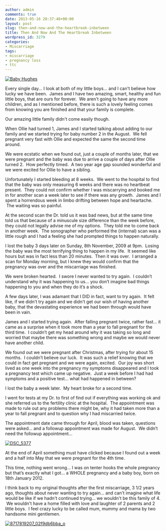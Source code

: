 ```yaml
---
author: admin
comments: true
date: 2013-05-16 20:37:40+00:00
layout: post
slug: then-and-now-and-the-heartbreak-inbetween
title: Then And Now And The Heartbreak Inbetween
wordpress_id: 3279
categories:
- Miscarriage
tags:
- miscarriage
- pregnancy loss
- ttc
---
```


[![Baby Hughes](http://www.outmumbered.com/wp-content/uploads/2013/05/8400428552_5c1502b857_o-768x1024.jpg)](http://www.outmumbered.com/wp-content/uploads/2013/05/8400428552_5c1502b857_o.jpg)

Every single day... I look at both of my little boys... and I can't believe how lucky we have been.  James and I have two amazing, smart, healthy and fun little boys, that are ours for forever.  We aren't going to have any more children, and as I mentioned before, there is such a lovely feeling comes from knowing you are finished and that your family is complete.

Our amazing little family didn't come easily though.

When Ollie had turned 1, James and I started talking about adding to our family and we started trying for baby number 2 in the August.  We fell pregnant very fast with Ollie and expected the same the second time around.

We were ecstatic when we found out, just a couple of months later, that we were pregnant and the baby was due to arrive a couple of days after Ollie turned 2.  How perfectly timed.  A two year age gap sounded wonderful and we were excited for Ollie to have a sibling.

Unfortunately I started bleeding at 8 weeks.  We went to the hospital to find that the baby was only measuring 6 weeks and there was no heartbeat present.  They could not confirm whether I was miscarrying and booked me in for another scan a week later to see if there was any growth.  James and I spent a horrendous week in limbo drifting between hope and heartache.  The waiting was so painful.

At the second scan the Dr. told us it was bad news, but at the same time told us that because of a minuscule size difference than the week before, they could not legally advise me of my options.  They told me to come back in another week.  The sonographer who performed the (internal) scan was a little rough and I had a feeling she had prompted things to happen naturally.

I lost the baby 3 days later on Sunday, 8th November, 2009 at 9pm.  Losing the baby was the most terrifying thing to happen in my life.  It seemed like hours but was in fact less than 20 minutes.  Then it was over.  I arranged a scan for Monday morning, but I knew they would confirm that the pregnancy was over and the miscarriage was finished.

We were broken hearted.  I swore I never wanted to try again.  I couldn’t understand why it was happening to us… you don’t imagine bad things happening to you and when they do it’s a shock.

A few days later, I was adamant that I DID in fact, want to try again.  It felt like, if we didn't try again and we didn't get our wish of having another baby, that the devastating experience we had been through would have been in vain.

James and I started trying again.  After falling pregnant twice, rather fast… it came as a surprise when it took more than a year to fall pregnant for the third time.  I couldn’t get my head around why it was taking so long and worried that maybe there was something wrong and maybe we would never have another child.

We found out we were pregnant after Christmas, after trying for about 15 months.  I couldn’t believe our luck.  It was such a relief knowing that we could in fact get pregnant and we were again, excited.  Our joy was short lived as one week into the pregnancy my symptoms disappeared and I took a pregnancy test which came up negative.  Just a week before I had had symptoms and a positive test… what had happened in between?

I lost the baby a week later.  My heart broke for a second time.

I went for tests at my Dr. to first of find out if everything was working ok and she referred us to the fertility clinic at the hospital.  The appointment was made to rule out any problems there might be, why it had taken more than a year to fall pregnant and to question why I had miscarried twice.

The appointment date came through for April, blood was taken, questions were asked… and a followup appointment was made for August.  We didn’t need the followup appointment…

[![DSC_5377](http://www.outmumbered.com/wp-content/uploads/2013/05/8423941926_964ab9c55a_o-1024x682.jpg)](http://www.outmumbered.com/wp-content/uploads/2013/05/8423941926_964ab9c55a_o.jpg)

At the end of April something must have clicked because I found out a week and a half into May that we were pregnant for the 4th time.

This time, nothing went wrong… I was on tenter hooks the whole pregnancy but that’s exactly what I got… a WHOLE pregnancy and a baby boy, born on 18th January 2012.

I think back to my original thoughts after the first miscarriage, 3 1/2 years ago, thoughts about never wanting to try again... and can't imagine what life would be like if we hadn't continued trying... we wouldn't be this family of 4.  We wouldn't have a home filled with love and laughter of 2 parents and 2 little boys.  I feel crazy lucky to be called mum, mummy and mama by two handsome mini gentlemen.

[![8717819207_02f9db6bba_o](http://www.outmumbered.com/wp-content/uploads/2013/05/8717819207_02f9db6bba_o-680x1024.jpg)](http://www.outmumbered.com/wp-content/uploads/2013/05/8717819207_02f9db6bba_o.jpg)


